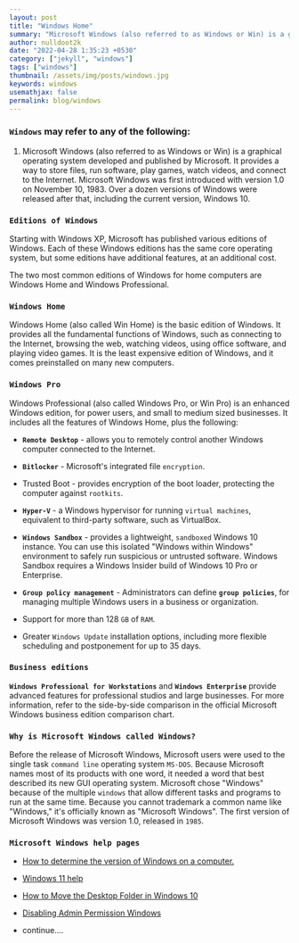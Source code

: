 ```yaml
---
layout: post
title: "Windows Home"
summary: "Microsoft Windows (also referred to as Windows or Win) is a graphical operating system developed and published by Microsoft"
author: nulldoot2k
date: "2022-04-28 1:35:23 +0530"
category: ["jekyll", "windows"]
tags: ["windows"]
thumbnail: /assets/img/posts/windows.jpg
keywords: windows
usemathjax: false
permalink: blog/windows
---
```


### **`Windows`** may refer to any of the following:

1. Microsoft Windows (also referred to as Windows or Win) is a graphical operating system developed and published by Microsoft. It provides a way to store files, run software, play games, watch videos, and connect to the Internet.
  Microsoft Windows was first introduced with version 1.0 on November 10, 1983. Over a dozen versions of Windows were released after that, including the current version, Windows 10.

### **`Editions of Windows`**

Starting with Windows XP, Microsoft has published various editions of Windows. Each of these Windows editions has the same core operating system, but some editions have additional features, at an additional cost.

The two most common editions of Windows for home computers are Windows Home and Windows Professional.

### **`Windows Home`**
Windows Home (also called Win Home) is the basic edition of Windows. 
It provides all the fundamental functions of Windows, such as connecting to the Internet, browsing the web,
watching videos, using office software, and playing video games. It is the least expensive edition of Windows, and it comes preinstalled on many new computers.

### **`Windows Pro`**

Windows Professional (also called Windows Pro, or Win Pro) is an enhanced Windows edition, for power users, and small to medium sized businesses. It includes all the features of Windows Home, plus the following:

- **`Remote Desktop`** - allows you to remotely control another Windows computer connected to the Internet.

- **`Bitlocker`** - Microsoft's integrated file `encryption`.

- Trusted Boot - provides encryption of the boot loader, protecting the computer against `rootkits`.

- **`Hyper-V`** - a Windows hypervisor for running `virtual machines`, equivalent to third-party software, such as VirtualBox.

- **`Windows Sandbox`** - provides a lightweight, `sandboxed` Windows 10 instance. You can use this isolated "Windows within Windows" environment to safely run suspicious or untrusted software. Windows Sandbox requires a Windows Insider build of Windows 10 Pro or Enterprise.

- **`Group policy management`** - Administrators can define **`group policies`**, for managing multiple Windows users in a business or organization.

- Support for more than 128 `GB` of `RAM`.

- Greater `Windows Update` installation options, including more flexible scheduling and postponement for up to 35 days.

### **`Business editions`**

**`Windows Professional for Workstations`** and **`Windows Enterprise`** provide advanced features for professional studios and large businesses. For more information, refer to the side-by-side comparison in the official Microsoft Windows business edition comparison chart.

### **`Why is Microsoft Windows called Windows?`**

Before the release of Microsoft Windows, Microsoft users were used to the single task `command line` operating system `MS-DOS`. 
Because Microsoft names most of its products with one word, it needed a word that best described its new GUI operating system. 
Microsoft chose "Windows" because of the multiple `windows` that allow different tasks and programs to run at the same time. 
Because you cannot trademark a common name like "Windows," it's officially known as "Microsoft Windows". 
The first version of Microsoft Windows was version 1.0, released in `1985`.

### **`Microsoft Windows help pages`**

- [How to determine the version of Windows on a computer.](https://www.computerhope.com/issues/ch000930.htm)

- [Windows 11 help](https://www.computerhope.com/windows-11.htm)

- [How to Move the Desktop Folder in Windows 10](/blog/windows/restart-userprofile-windows)

- [Disabling Admin Permission Windows](/blog/windows/Disabling-Admin-Permission-Windows)

- continue....
